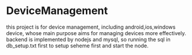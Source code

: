 # DeviceManagement
this project is for device management, including android,ios,windows device,  whose main purpose aims for managing devices more effectively.
backend is implemented by nodejs and mysql, so running the sql in db_setup.txt first to setup seheme first and start the node.
